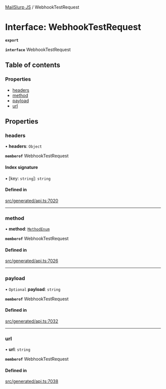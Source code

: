 [MailSlurp JS](../README.md) / WebhookTestRequest

# Interface: WebhookTestRequest

**`export`**

**`interface`** WebhookTestRequest

## Table of contents

### Properties

- [headers](WebhookTestRequest.md#headers)
- [method](WebhookTestRequest.md#method)
- [payload](WebhookTestRequest.md#payload)
- [url](WebhookTestRequest.md#url)

## Properties

### headers

• **headers**: `Object`

**`memberof`** WebhookTestRequest

#### Index signature

▪ [key: `string`]: `string`

#### Defined in

[src/generated/api.ts:7020](https://github.com/mailslurp/mailslurp-client/blob/20b4039/src/generated/api.ts#L7020)

___

### method

• **method**: [`MethodEnum`](../enums/WebhookTestRequest.MethodEnum.md)

**`memberof`** WebhookTestRequest

#### Defined in

[src/generated/api.ts:7026](https://github.com/mailslurp/mailslurp-client/blob/20b4039/src/generated/api.ts#L7026)

___

### payload

• `Optional` **payload**: `string`

**`memberof`** WebhookTestRequest

#### Defined in

[src/generated/api.ts:7032](https://github.com/mailslurp/mailslurp-client/blob/20b4039/src/generated/api.ts#L7032)

___

### url

• **url**: `string`

**`memberof`** WebhookTestRequest

#### Defined in

[src/generated/api.ts:7038](https://github.com/mailslurp/mailslurp-client/blob/20b4039/src/generated/api.ts#L7038)
